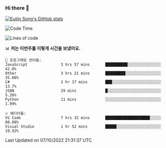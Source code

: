 ### Hi there 👋

[![Euijin Song's GitHub stats](https://github-readme-stats.vercel.app/api?username=lstar2397&count_private=true&show_icons=true&theme=tokyonight&locale=kr)](https://github.com/anuraghazra/github-readme-stats)

<!--START_SECTION:waka-->
![Code Time](http://img.shields.io/badge/Code%20Time-83%20hrs%2038%20mins-blue)

![Lines of code](https://img.shields.io/badge/%EC%A0%80%EB%8A%94%20%EC%97%AC%ED%83%9C%EA%B9%8C%EC%A7%80%20-114%20Thousand%20%EC%A4%84%EC%9D%98%20%EC%BD%94%EB%93%9C%EB%A5%BC%20%EC%9E%91%EC%84%B1%ED%96%88%EC%96%B4%EC%9A%94.-blue)

📊 **저는 이번주를 이렇게 시간을 보냈어요.** 

```text
💬 프로그래밍 언어들: 
JavaScript               3 hrs 57 mins       ██████████░░░░░░░░░░░░░░░   42.0% 
Other                    3 hrs 21 mins       █████████░░░░░░░░░░░░░░░░   35.66% 
C#                       1 hr 17 mins        ███░░░░░░░░░░░░░░░░░░░░░░   13.7% 
JSON                     29 mins             █░░░░░░░░░░░░░░░░░░░░░░░░   5.26% 
Python                   11 mins             ░░░░░░░░░░░░░░░░░░░░░░░░░   1.99%

🔥 에디터들: 
VS Code                  7 hrs 32 mins       ████████████████████░░░░░   80.08% 
Visual Studio            1 hr 52 mins        █████░░░░░░░░░░░░░░░░░░░░   19.92%

```


 Last Updated on 07/10/2022 21:31:37 UTC
<!--END_SECTION:waka-->

<!--
**lstar2397/lstar2397** is a ✨ _special_ ✨ repository because its `README.md` (this file) appears on your GitHub profile.

Here are some ideas to get you started:

- 🔭 I’m currently working on ...
- 🌱 I’m currently learning ...
- 👯 I’m looking to collaborate on ...
- 🤔 I’m looking for help with ...
- 💬 Ask me about ...
- 📫 How to reach me: ...
- 😄 Pronouns: ...
- ⚡ Fun fact: ...
-->

